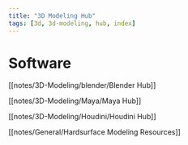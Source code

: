 ```yaml
---
title: "3D Modeling Hub"
tags: [3d, 3d-modeling, hub, index]
---
```


# Software

[[notes/3D-Modeling/blender/Blender Hub]]

[[notes/3D-Modeling/Maya/Maya Hub]]

[[notes/3D-Modeling/Houdini/Houdini Hub]]

[[notes/General/Hardsurface Modeling Resources]]
